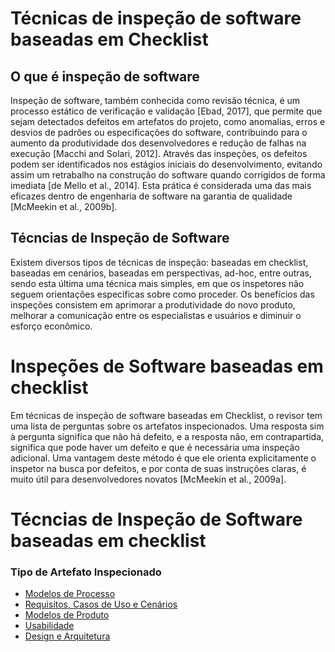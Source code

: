 # Técnicas de inspeção de software baseadas em Checklist


## O que é inspeção de software

 Inspeção de software, também conhecida como revisão técnica, é um processo estático
de verificação e validação [Ebad, 2017], que permite que sejam detectados defeitos em artefatos do projeto, como anomalias, erros e desvios de padrões ou especificações do software, contribuindo para o aumento da produtividade dos desenvolvedores e redução de falhas na execução [Macchi and Solari, 2012]. Através das inspeções, os defeitos podem ser identificados nos estágios iniciais do desenvolvimento, evitando assim um retrabalho na construção do software quando corrigidos de forma imediata [de Mello et al., 2014]. Esta prática é considerada uma das mais eficazes dentro de engenharia de software na garantia de qualidade [McMeekin et al., 2009b].

## Técncias de Inspeção de Software 

Existem diversos tipos de técnicas de inspeção: baseadas em checklist, baseadas em cenários, baseadas em perspectivas, ad-hoc, entre outras, sendo esta última uma técnica mais simples, em que os inspetores não seguem orientações específicas sobre como proceder. Os benefícios das inspeções consistem em aprimorar a produtividade do novo produto, melhorar a comunicação entre os especialistas e usuários e diminuir o esforço econômico.

# Inspeções de Software baseadas em  checklist

Em técnicas de inspeção de software baseadas em Checklist, o revisor tem uma lista de perguntas sobre os artefatos inspecionados. Uma resposta sim à pergunta significa que não há defeito, e a resposta não, em contrapartida, significa que pode haver um defeito e que é necessária uma inspeção adicional. Uma vantagem deste método é que ele orienta explicitamente o inspetor na busca por defeitos, e por conta de suas instruções claras, é muito útil para desenvolvedores novatos [McMeekin et al., 2009a].

# Técncias de Inspeção de Software baseadas em checklist

### Tipo de Artefato Inspecionado
 - [Modelos de Processo](https://github.com/GabrielMarquesdaSilva/Catalogo-de-Tecnicas-de-Checklist/blob/main/Modelos%20de%20Processo.md)
 - [Requisitos, Casos de Uso e Cenários](https://github.com/GabrielMarquesdaSilva/Catalogo-de-Tecnicas-de-Checklist/blob/main/Requisitos%2C%20Casos%20de%20Uso%20e%20Cen%C3%A1rios.md)
 - [Modelos de Produto](https://github.com/GabrielMarquesdaSilva/Catalogo-de-Tecnicas-de-Checklist/blob/main/Modelos%20de%20Produto.md)
 - [Usabilidade](https://github.com/GabrielMarquesdaSilva/Catalogo-de-Tecnicas-de-Checklist/blob/main/Usabilidade.md)
 - [Design e Arquitetura](https://github.com/GabrielMarquesdaSilva/Catalogo-de-Tecnicas-de-Checklist/blob/main/Design%20e%20Arquitetura.md)
